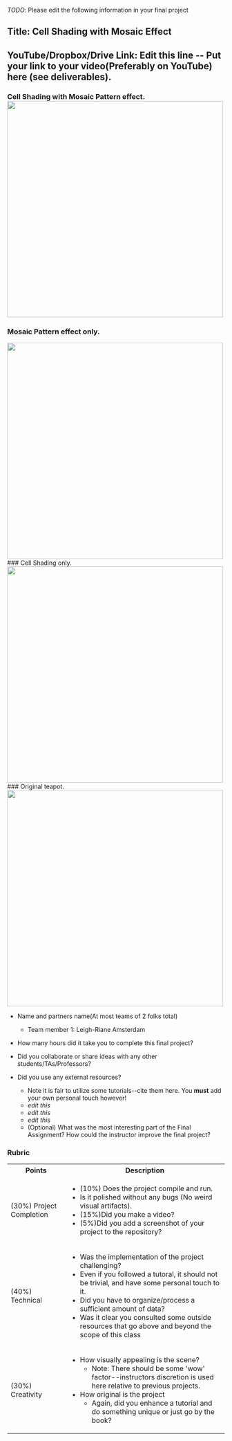 *TODO*: Please edit the following information in your final project

## Title: Cell Shading with Mosaic Effect

## YouTube/Dropbox/Drive Link: Edit this line -- Put your link to your video(Preferably on YouTube) here (see deliverables).

### Cell Shading with Mosaic Pattern effect. <img src = https://github.com/Fall23Graphics/finalproject-leigh_amsterdam/blob/main/part2/cellshaded_teapot_mosaic_effect.png width="500" /> 
### Mosaic Pattern effect only.
<img src = https://github.com/Fall23Graphics/finalproject-leigh_amsterdam/blob/main/part2/teapot_mosaic_effect.png width="500" />
### Cell Shading only.
 <img src = https://github.com/Fall23Graphics/finalproject-leigh_amsterdam/blob/main/part2/cellshaded_teapot.png width="500" />
### Original teapot.
 <img src = https://github.com/Fall23Graphics/finalproject-leigh_amsterdam/blob/main/part2/regular_teapot.png width="500" />



* Name and partners name(At most teams of 2 folks total)
  * Team member 1: Leigh-Riane Amsterdam

* How many hours did it take you to complete this final project? 
* Did you collaborate or share ideas with any other students/TAs/Professors?
* Did you use any external resources? 
  * Note it is fair to utilize some tutorials--cite them here. You **must** add your own personal touch however!
  * *edit this*
  * *edit this*
  * *edit this*
  * (Optional) What was the most interesting part of the Final Assignment? How could the instructor improve the final project?

### Rubric

<table>
  <tbody>
    <tr>
      <th>Points</th>
      <th align="center">Description</th>
    </tr>
    <tr>
      <td>(30%) Project Completion</td>
     <td align="left"><ul><li>(10%) Does the project compile and run.</li><li>Is it polished without any bugs (No weird visual artifacts).</li><li>(15%)Did you make a video?</li><li>(5%)Did you add a screenshot of your project to the repository?</li></ul></td>
    </tr>
    <tr>
      <td>(40%) Technical</td>
      <td align="left"><ul><li>Was the implementation of the project challenging?</li><li>Even if you followed a tutoral, it should not be trivial, and have some personal touch to it.</li><li>Did you have to organize/process a sufficient amount of data?</li><li>Was it clear you consulted some outside resources that go above and beyond the scope of this class</li></ul></td>
    </tr>
    <tr>
      <td>(30%) Creativity</td>
      <td align="left"><ul><li>How visually appealing is the scene?<ul><li>Note: There should be some 'wow' factor--instructors discretion is used here relative to previous projects.</li></ul></li><li>How original is the project<ul><li>Again, did you enhance a tutorial and do something unique or just go by the book?</li></ul></li></ul></td>
    </tr>
  </tbody>
</table>
